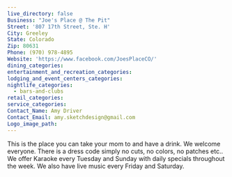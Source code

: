```yaml
---
live_directory: false
Business: "Joe's Place @ The Pit"
Street: '807 17th Street, Ste. H'
City: Greeley
State: Colorado
Zip: 80631
Phone: (970) 978-4895
Website: 'https://www.facebook.com/JoesPlaceCO/'
dining_categories:
entertainment_and_recreation_categories:
lodging_and_event_centers_categories:
nightlife_categories:
  - bars-and-clubs
retail_categories:
service_categories:
Contact_Name: Amy Driver
Contact_Email: amy.sketchdesign@gmail.com
Logo_image_path:
---
```



This is the place you can take your mom to and have a drink. We welcome everyone. There is a dress code simply no cuts, no colors, no patches etc.. We offer Karaoke every Tuesday and Sunday with daily specials throughout the week. We also have live music every Friday and Saturday.
